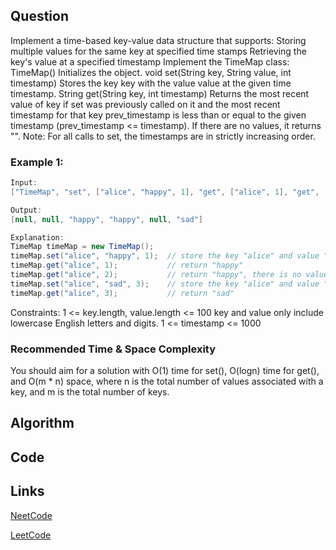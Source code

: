 ## Question
Implement a time-based key-value data structure that supports:
Storing multiple values for the same key at specified time stamps
Retrieving the key's value at a specified timestamp
Implement the TimeMap class:
TimeMap() Initializes the object.
void set(String key, String value, int timestamp) Stores the key key with the value value at the given time timestamp.
String get(String key, int timestamp) Returns the most recent value of key if set was previously called on it and the most recent timestamp for that key prev_timestamp is less than or equal to the given timestamp (prev_timestamp <= timestamp). If there are no values, it returns "".
Note: For all calls to set, the timestamps are in strictly increasing order.
### Example 1:


```java
Input:
["TimeMap", "set", ["alice", "happy", 1], "get", ["alice", 1], "get", ["alice", 2], "set", ["alice", "sad", 3], "get", ["alice", 3]]

Output:
[null, null, "happy", "happy", null, "sad"]

Explanation:
TimeMap timeMap = new TimeMap();
timeMap.set("alice", "happy", 1);  // store the key "alice" and value "happy" along with timestamp = 1.
timeMap.get("alice", 1);           // return "happy"
timeMap.get("alice", 2);           // return "happy", there is no value stored for timestamp 2, thus we return the value at timestamp 1.
timeMap.set("alice", "sad", 3);    // store the key "alice" and value "sad" along with timestamp = 3.
timeMap.get("alice", 3);           // return "sad"

```
Constraints:
1 <= key.length, value.length <= 100
key and value only include lowercase English letters and digits.
1 <= timestamp <= 1000


### Recommended Time & Space Complexity

You should aim for a solution with O(1) time for set(), O(logn) time for get(), and O(m * n) space, where n is the total number of values associated with a key, and m is the total number of keys.






## Algorithm

## Code

## Links

[NeetCode](https://neetcode.io/problems/time-based-key-value-store)

[LeetCode](https://leetcode.com/problems/time-based-key-value-store)
